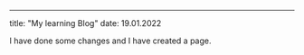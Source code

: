-----
title: "My learning Blog"
date: 19.01.2022

I have done some changes and I have created a page.
